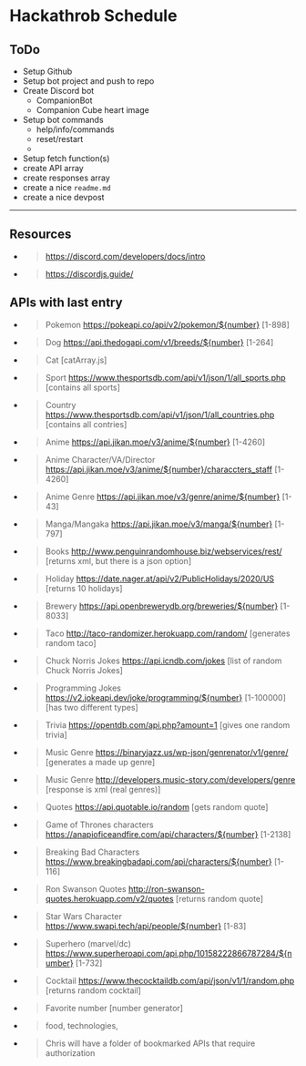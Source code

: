 # Hackathrob Schedule
## ToDo
- Setup Github
- Setup bot project and push to repo
- Create Discord bot
  - CompanionBot
  - Companion Cube heart image
- Setup bot commands
  - help/info/commands
  - reset/restart
  - 
- Setup fetch function(s)
- create API array
- create responses array
- create a nice `readme.md`
- create a nice devpost

---
## Resources
- > https://discord.com/developers/docs/intro
- > https://discordjs.guide/

## APIs with last entry
- > Pokemon https://pokeapi.co/api/v2/pokemon/${number} [1-898]
- > Dog https://api.thedogapi.com/v1/breeds/${number} [1-264]
- > Cat [catArray.js]
- > Sport https://www.thesportsdb.com/api/v1/json/1/all_sports.php [contains all sports]
- > Country https://www.thesportsdb.com/api/v1/json/1/all_countries.php [contains all contries]
- > Anime https://api.jikan.moe/v3/anime/${number} [1-4260]
- > Anime Character/VA/Director https://api.jikan.moe/v3/anime/${number}/characcters_staff [1-4260]
- > Anime Genre https://api.jikan.moe/v3/genre/anime/${number} [1-43]
- > Manga/Mangaka https://api.jikan.moe/v3/manga/${number} [1-797]
- > Books http://www.penguinrandomhouse.biz/webservices/rest/ [returns xml, but there is a json option]
- > Holiday https://date.nager.at/api/v2/PublicHolidays/2020/US [returns 10 holidays]
- > Brewery https://api.openbrewerydb.org/breweries/${number} [1-8033]
- > Taco http://taco-randomizer.herokuapp.com/random/ [generates random taco]
- > Chuck Norris Jokes https://api.icndb.com/jokes [list of random Chuck Norris Jokes]
- > Programming Jokes https://v2.jokeapi.dev/joke/programming/${number} [1-100000] [has two different types]
- > Trivia https://opentdb.com/api.php?amount=1 [gives one random trivia]
- > Music Genre https://binaryjazz.us/wp-json/genrenator/v1/genre/ [generates a made up genre]
- > Music Genre http://developers.music-story.com/developers/genre [response is xml (real genres)]
- > Quotes https://api.quotable.io/random [gets random quote]
- >  Game of Thrones characters https://anapioficeandfire.com/api/characters/${number} [1-2138]
- > Breaking Bad Characters https://www.breakingbadapi.com/api/characters/${number} [1-116]
- > Ron Swanson Quotes http://ron-swanson-quotes.herokuapp.com/v2/quotes [returns random quote]
- > Star Wars Character https://www.swapi.tech/api/people/${number}  [1-83]
- > Superhero (marvel/dc) https://www.superheroapi.com/api.php/10158222866787284/${number} [1-732]
- > Cocktail https://www.thecocktaildb.com/api/json/v1/1/random.php [returns random cocktail]
- > Favorite number [number generator]

- > food, technologies, 
- > Chris will have a folder of bookmarked APIs that require authorization